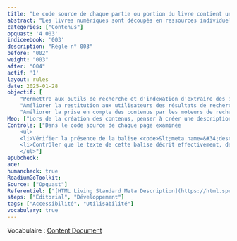 ```yaml
---
title: "Le code source de chaque partie ou portion du livre contient une métadonnée qui en décrit le contenu"
abstract: "Les livres numériques sont découpés en ressources individuelles appelées  *Document de Contenu (Content Document)*. Ce découpage représente généralement des portions éditoriales spécifiques (une page, un chapitre, etc.). Chacune de ces ressources est contenue dans un fichier et doit contenir une information dans le code source qui permet de la décrire ou de fournir des informations à son propos. Cette règle concerne la métadonnée description qui, comme son nom l’indique, permet de décrire la page."
categories: ["Contenus"]
opquast: '4 003'
indiceebook: '003'
description: "Règle n° 003"
before: "002"
weight: "003"
after: "004"
actif: '1'
layout: rules
date: 2025-01-28
objectif: [
    "Permettre aux outils de recherche et d'indexation d'extraire des informations à propos du contenu des pages.",
    "Améliorer la restitution aux utilisateurs des résultats de recherche.",
    "Améliorer la prise en compte des contenus par les moteurs de recherche et outils d’indexation."]
Meo: ["Lors de la création des contenus, penser à créer une description courte de chaque portion du livre","Lors de la production, renseigner la balise <code>meta name=&#34;description&#34; content=&#34;&#34;</code>, ou à défaut un élément spécifique ayant la même fonction, avec une description du contenu."]
Controle: ["Dans le code source de chaque page examinée 
    <ul>
    <li>Vérifier la présence de la balise <code>&lt;meta name=&#34;description&#34; content=&#34;&#34; /&gt;</code> ou d'un équivalent à l'aide, par exemple, des outils de développement des navigateurs.</li>
    <li>Contrôler que le texte de cette balise décrit effectivement, de façon spécifique ou plus générique, le contenu de la page.</li>
    </ul>"]
epubcheck: 
ace: 
humancheck: true
ReadiumGoToolkit: 
Source: ["Opquast"]
Referentiel: ["[HTML Living Standard Meta Description](https://html.spec.whatwg.org/#meta-description)"]
steps: ["Éditorial", "Développement"]
tags: ["Accessibilité", "Utilisabilité"]
vocabulary: true
---
```


Vocabulaire&nbsp;: [Content Document](../../vocabulaire#contentdocument)